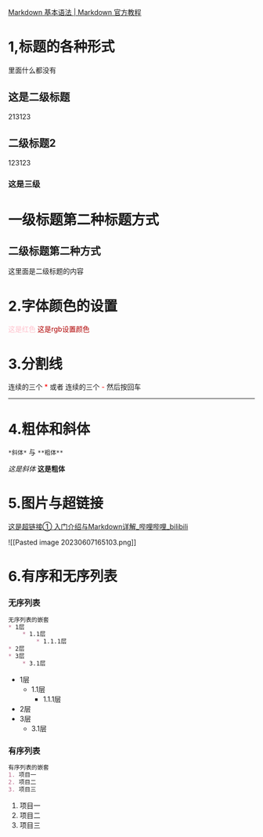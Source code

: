 
[Markdown 基本语法 | Markdown 官方教程](https://markdown.com.cn/basic-syntax/)
# 1,标题的各种形式
里面什么都没有

## 这是二级标题
213123
## 二级标题2
123123

### 这是三级


一级标题第二种标题方式
===
二级标题第二种方式
---
这里面是二级标题的内容









# 2.字体颜色的设置

<font color = "pink">这是红色</font>
<font color = "rgb(0,0,0)">这是rgb设置颜色</font>




# 3.分割线
连续的三个 <font color = "red">*</font> 或者 连续的三个 <font color = "red">-</font> 然后按回车
***


# 4.粗体和斜体
`*斜体*` 与 `**粗体**` 

*这是斜体*
**这是粗体**



# 5.图片与超链接
[这是超链接① 入门介绍与Markdown详解_哔哩哔哩_bilibili](https://www.bilibili.com/video/BV19a411s7R9/?spm_id_from=333.337.search-card.all.click&vd_source=a902ea79f1703af89de1963c56f92b6d)


![[Pasted image 20230607165103.png]]

# 6.有序和无序列表
### 无序列表
```Markdown
无序列表的嵌套
* 1层
	* 1.1层
		* 1.1.1层
* 2层
* 3层
	* 3.1层
```
* 1层
	* 1.1层
		* 1.1.1层
* 2层
* 3层
	* 3.1层
### 有序列表
```Markdown
有序列表的嵌套
1. 项目一
2. 项目二
3. 项目三
```
1. 项目一
3. 项目二
5. 项目三







